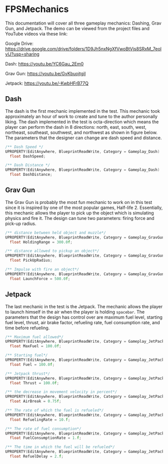 # FPSMechanics

This documentation will cover all three gameplay mechanics: Dashing, Grav Gun, and Jetpack. The demo can be viewed from the project files and YouTube videos via these link: 

Google Drive: https://drive.google.com/drive/folders/1D9Jh5nxNgXfVwoBtVjs8SRxM_7eolvlJ?usp=sharing
  
  Dash: https://youtu.be/YC6Gau_2Em0 

  Grav Gun: https://youtu.be/GvKbuojtgiI 

  Jetpack: https://youtu.be/-KwbHFrB77Q 

## Dash
The dash is the first mechanic implemented in the test. This mechanic took approximately an hour of work to create and tune to the author personally liking. 
The dash implemented in the test is octa-direction which means the player can perform the dash in 8 directions: north, east, south, west, northeast, southeast, southwest, and northwest as shown in figure below.
The parameters that the designer can change are dash speed and distance.

```c++
/** Dash Speed */
UPROPERTY(EditAnywhere, BlueprintReadWrite, Category = Gameplay_Dash)
  float DashSpeed; 

/** Dash Distance */
UPROPERTY(EditAnywhere, BlueprintReadWrite, Category = Gameplay_Dash)
  float DashDistance;
```

## Grav Gun
The Grav Gun is probably the most fun mechanic to work on in this test since it is inspired by one of the most popular games, Half-life 2.
Essentially, this mechanic allows the player to pick up the object which is simulating physics and fire it. 
The design can tune two parameters: firing force and pick-up radius.

```c++
/** distance between held object and muzzle*/
UPROPERTY(EditAnywhere, BlueprintReadWrite, Category = Gameplay_GravGun)
  float HoldingRange = 300.0f;

/** distance allowed to pickup an object*/
UPROPERTY(EditAnywhere, BlueprintReadWrite, Category = Gameplay_GravGun)
  float PickUpRadius;

/** Impulse with fire an object*/
UPROPERTY(EditAnywhere, BlueprintReadWrite, Category = Gameplay_GravGun)
  float LaunchForce = 500.0f;

```

## Jetpack
The last mechanic in the test is the Jetpack. The mechanic allows the player to launch himself in the air when the player is holding `spacebar`. 
The parameters that the design has control over are maximum fuel level, starting fuel level, thrust, air brake factor, refueling rate, fuel consumption rate, and time before refueling. 
```c++
/** Maximum fuel allowed*/
UPROPERTY(EditAnywhere, BlueprintReadWrite, Category = Gameplay_JetPack)
  float MaxFuel = 100.0f;

/** Starting fuel*/
UPROPERTY(EditAnywhere, BlueprintReadWrite, Category = Gameplay_JetPack)
  float Fuel = 100.0f;

/** Jetpack thrust*/
UPROPERTY(EditAnywhere, BlueprintReadWrite, Category = Gameplay_JetPack)
  float Thrust = 100.0f;

/** the decrease in movement velocity in percent*/
UPROPERTY(EditAnywhere, BlueprintReadWrite, Category = Gameplay_JetPack)
  float AirBreak = 0.75f;

/** The rate of which the fuel is refueled*/
UPROPERTY(EditAnywhere, BlueprintReadWrite, Category = Gameplay_JetPack)
  float RefuelingRate = 10.f;

/** The rate of fuel consumption*/
UPROPERTY(EditAnywhere, BlueprintReadWrite, Category = Gameplay_JetPack)
  float FuelConsumptionRate = 1.f;

/** The time in which the fuel will be refueled*/
UPROPERTY(EditAnywhere, BlueprintReadWrite, Category = Gameplay_JetPack)
  float RefuelDelay = 2.f;
  ```
